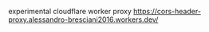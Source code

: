 experimental cloudflare worker proxy https://cors-header-proxy.alessandro-bresciani2016.workers.dev/
